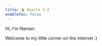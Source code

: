 ```yaml
---
title: 🪴 Quartz 3.3
enableToc: false
---
```


Hi, I'm Naman. 

Welcome to my little corner on the internet :) 